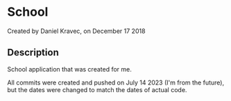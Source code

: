 # School
Created by Daniel Kravec, on December 17 2018


## Description
School application that was created for me.


All commits were created and pushed on July 14 2023 (I'm from the future), but the dates were changed to match the dates of actual code.